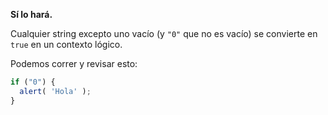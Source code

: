 **Sí lo hará.**

Cualquier string excepto uno vacío (y `"0"` que no es vacío) se convierte en `true` en un contexto lógico.

Podemos correr y revisar esto:

```js run
if ("0") {
  alert( 'Hola' );
}
```
